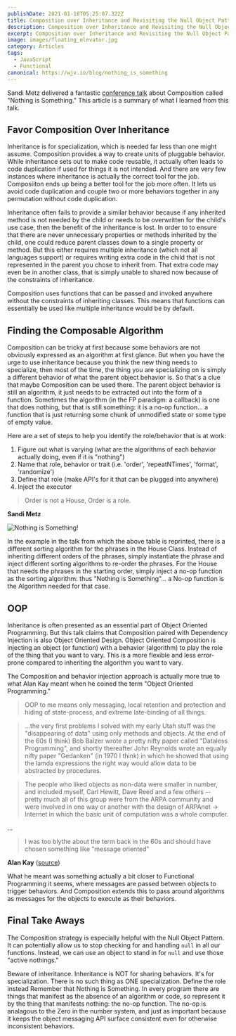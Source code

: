 ```yaml
---
publishDate: 2021-01-18T05:25:07.322Z
title: Composition over Inheritance and Revisiting the Null Object Pattern
description: Composition over Inheritance and Revisiting the Null Object Pattern
excerpt: Composition over Inheritance and Revisiting the Null Object Pattern
image: images/floating_elevator.jpg
category: Articles
tags:
  - JavaScript
  - Functional
canonical: https://wjv.io/blog/nothing_is_something
---
```


Sandi Metz delivered a fantastic [conference talk](https://www.youtube.com/watch?v=OMPfEXIlTVE) about Composition called "Nothing is Something." This article is a summary of what I learned from this talk.

## Favor Composition Over Inheritance

Inheritance is for specialization, which is needed far less than one might assume. Composition provides a way to create units of pluggable behavior. While inheritance sets out to make code reusable, it actually often leads to code duplication if used for things it is not intended. And there are very few instances where inheritance is actually the correct tool for the job. Composiiton ends up being a better tool for the job more often. It lets us avoid code duplication and couple two or more behaviors together in any permutation without code duplication.

Inheritance often fails to provide a similar behavior because if any inherited method is not needed by the child or needs to be overwritten for the child's use case, then the benefit of the inheritance is lost. In order to to ensure that there are never unnecessary properties or methods inherited by the child, one could reduce parent classes down to a single property or method. But this either requires multiple inheritance (which not all languages support) or requires writing extra code in the child that is not represented in the parent you chose to inherit from. That extra code may even be in another class, that is simply unable to shared now because of the constraints of inheritance.

Composition uses functions that can be passed and invoked anywhere without the constraints of inheriting classes. This means that functions can essentially be used like multiple inheritance would be by default.

## Finding the Composable Algorithm

Composition can be tricky at first because some behaviors are not obviously expressed as an algorithm at first glance. But when you have the urge to use inheritance because you think the new thing needs to specialize, then most of the time, the thing you are specializing on is simply a different behavior of what the parent object behavior is. So that's a clue that maybe Composition can be used there. The parent object behavior is still an algorithm, it just needs to be extracted out into the form of a function. Sometimes the algorithm (in the FP paradigm: a callback) is one that does nothing, but that is still something: it is a no-op function... a function that is just returning some chunk of unmodified state or some type of empty value.

Here are a set of steps to help you identify the role/behavior that is at work:

1. Figure out what is varying (what are the algorithms of each behavior actually doing, even if it is "nothing")
2. Name that role, behavior or trait (i.e. 'order', 'repeatNTimes', 'format', 'randomize')
3. Define that role (make API's for it that can be plugged into anywhere)
4. Inject the executor

> Order is not a House, Order is a role.

**Sandi Metz**

![Nothing is Something!](/img/composition.png)

In the example in the talk from which the above table is reprinted, there is a different sorting algorithm for the phrases in the House Class. Instead of inheriting different orders of the phrases, simply instantiate the phrase and inject different sorting algorithms to re-order the phrases. For the House that needs the phrases in the starting order, simply inject a no-op function as the sorting algorithm: thus "Nothing is Something"... a No-op function is the Algorithm needed for that case.

## OOP

Inheritance is often presented as an essential part of Object Oriented Programming. But this talk claims that Composition paired with Dependency Injection is also Object Oriented Design. Object Oriented Composition is injecting an object (or function) with a behavior (algorithm) to play the role of the thing that you want to vary. This is a more flexible and less error-prone compared to inheriting the algorithm you want to vary.

The Composition and behavior injection approach is actually more true to what Alan Kay meant when he coined the term "Object Oriented Programming."

> OOP to me means only messaging, local retention and protection and hiding of state-process, and extreme late-binding of all things.

> ...the very first problems I solved with my early Utah stuff was the "disappearing of data" using only methods and objects. At the end of the 60s (I think) Bob Balzer wrote a pretty nifty paper called "Dataless Programming", and shortly thereafter John Reynolds wrote an equally nifty paper "Gedanken" (in 1970 I think) in which he showed that using the lamda expressions the right way would allow data to be abstracted by procedures.

> The people who liked objects as non-data were smaller in number, and included myself, Carl Hewitt, Dave Reed and a few others -- pretty much all of this group were from the ARPA community and were involved in one way or another with the design of ARPAnet → Internet in which the basic unit of computation was a whole computer.

...

> I was too blythe about the term back in the 60s and should have chosen something like "message oriented"

**Alan Kay** ([source](https://softwareengineering.stackexchange.com/questions/46592/so-what-did-alan-kay-really-mean-by-the-term-object-oriented))

What he meant was something actually a bit closer to Functional Programming it seems, where messages are passed between objects to trigger behaviors. And Composition extends this to pass around algorithms as messages for the objects to execute as their behaviors.

## Final Take Aways

The Composition strategy is especially helpful with the Null Object Pattern. It can potentially allow us to stop checking for and handling `null` in all our functions. Instead, we can use an object to stand in for `null` and use those "active nothings."

Beware of inheritance. Inheritance is NOT for sharing behaviors. It's for specialization.
There is no such thing as ONE specialization. Define the role instead
Remember that Nothing is Something. In every program there are things that manifest as the absence of an algorithm or code, so represent it by the thing that manifests nothing: the no-op function. The no-op is analagous to the Zero in the number system, and just as important because it keeps the object messaging API surface consistent even for otherwise inconsistent behaviors.
